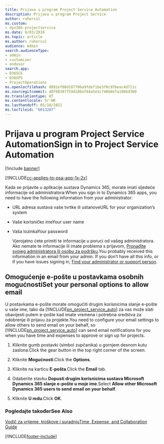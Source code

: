 ```yaml
---
title: Prijava u program Project Service Automation
description: Prijava u program Project Service
author: ruhercul
ms.custom:
- dyn365-projectservice
ms.date: 8/03/2018
ms.topic: article
ms.author: ruhercul
audience: Admin
search.audienceType:
- admin
- customizer
- enduser
search.app:
- D365CE
- D365PS
- ProjectOperations
ms.openlocfilehash: 8891ef08d187706a9fdef1be3f0c97beac4d711c
ms.sourcegitcommit: 40f68387f594180af64a5e5c748b6efa188bd300
ms.translationtype: HT
ms.contentlocale: hr-HR
ms.lasthandoff: 05/10/2021
ms.locfileid: "6013207"
---
```

# <a name="sign-in-to-project-service-automation"></a><span data-ttu-id="ee71d-103">Prijava u program Project Service Automation</span><span class="sxs-lookup"><span data-stu-id="ee71d-103">Sign in to Project Service Automation</span></span>

[!include [banner](../includes/psa-now-project-operations.md)]

[!INCLUDE[cc-applies-to-psa-app-1x-2x](../includes/cc-applies-to-psa-app-1x-2x.md)]

<span data-ttu-id="ee71d-104">Kada se prijavite u aplikacije sustava Dynamics 365, morate imati sljedeće informacije od administratora:</span><span class="sxs-lookup"><span data-stu-id="ee71d-104">When you sign in to Dynamics 365 apps, you need to have the following information from your administrator:</span></span>  
  
- <span data-ttu-id="ee71d-105">URL adresa sustava vaše tvrtke ili ustanove</span><span class="sxs-lookup"><span data-stu-id="ee71d-105">URL for your organization’s system</span></span>  
  
- <span data-ttu-id="ee71d-106">Vaše korisničko ime</span><span class="sxs-lookup"><span data-stu-id="ee71d-106">Your user name</span></span>  
  
- <span data-ttu-id="ee71d-107">Vaša lozinka</span><span class="sxs-lookup"><span data-stu-id="ee71d-107">Your password</span></span>  
  
  <span data-ttu-id="ee71d-108">Vjerojatno ćete primiti te informacije u poruci od vašeg administratora. Ako nemate te informacije ili imate problema s prijavom, [Pronađite svojeg administratora ili osobu za podršku](/dynamics365/customerengagement/on-premises/basics/find-administrator-support).</span><span class="sxs-lookup"><span data-stu-id="ee71d-108">You probably received this information in an email from your admin. If you don’t have all this info, or if you have issues signing in, [Find your administrator or support person](/dynamics365/customerengagement/on-premises/basics/find-administrator-support).</span></span>  
  
## <a name="set-your-personal-options-to-allow-email"></a><span data-ttu-id="ee71d-109">Omogućenje e-pošte u postavkama osobnih mogućnosti</span><span class="sxs-lookup"><span data-stu-id="ee71d-109">Set your personal options to allow email</span></span>  
 <span data-ttu-id="ee71d-110">U postavkama e-pošte morate omogućiti drugim korisnicima slanje e-pošte u vaše ime, tako da [!INCLUDE[pn_project_service_auto](../includes/pn-project-service-auto.md)] za vas može slati obavijesti putem e-pošte kad imate vremena i potrebna sredstva za odobrenje ili prijavu za projekte.</span><span class="sxs-lookup"><span data-stu-id="ee71d-110">You need to configure your email settings to allow others to send email on your behalf, so [!INCLUDE[pn_project_service_auto](../includes/pn-project-service-auto.md)] can send email notifications for you when you have time and expenses to approve or sign up for projects.</span></span>  
  
1.  <span data-ttu-id="ee71d-111">Kliknite gumb postavki (simbol zupčanika) u gornjem desnom kutu zaslona.</span><span class="sxs-lookup"><span data-stu-id="ee71d-111">Click the gear button in the top right corner of the screen.</span></span>  
  
2.  <span data-ttu-id="ee71d-112">Kliknite **Mogućnosti**.</span><span class="sxs-lookup"><span data-stu-id="ee71d-112">Click the **Options**.</span></span>  
  
3.  <span data-ttu-id="ee71d-113">Kliknite na karticu **E-pošta**.</span><span class="sxs-lookup"><span data-stu-id="ee71d-113">Click the **Email** tab.</span></span>  
  
4.  <span data-ttu-id="ee71d-114">Odaberite stavku **Dopusti drugim korisnicima sustava Microsoft Dynamics 365 slanje e-pošte u moje ime**.</span><span class="sxs-lookup"><span data-stu-id="ee71d-114">Select **Allow other Microsoft Dynamics 365 users to send email on your behalf**.</span></span>  
  
5.  <span data-ttu-id="ee71d-115">Kliknite **U redu**.</span><span class="sxs-lookup"><span data-stu-id="ee71d-115">Click **OK**.</span></span>  
  
### <a name="see-also"></a><span data-ttu-id="ee71d-116">Pogledajte također</span><span class="sxs-lookup"><span data-stu-id="ee71d-116">See Also</span></span>  
 [<span data-ttu-id="ee71d-117">Vodič za vrijeme, troškove i suradnju</span><span class="sxs-lookup"><span data-stu-id="ee71d-117">Time, Expense, and Collaboration Guide</span></span>](../psa/time-expense-collaboration-guide.md)


[!INCLUDE[footer-include](../includes/footer-banner.md)]